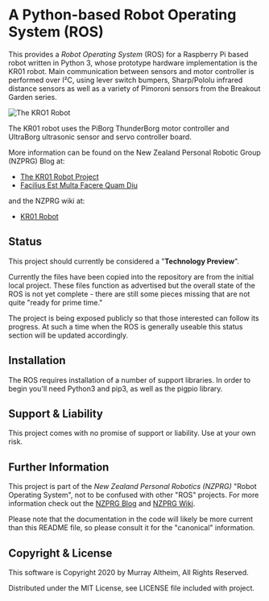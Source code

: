 # A Python-based Robot Operating System (ROS)

This provides a _Robot Operating System_ (ROS) for a Raspberry Pi based robot
written in Python 3, whose prototype hardware implementation is the KR01 robot.
Main communication between sensors and motor controller is performed over I²C, 
using lever switch bumpers, Sharp/Pololu infrared distance sensors as well as 
a variety of Pimoroni sensors from the Breakout Garden series. 


![The KRO1 Robot](https://service.robots.org.nz/wiki/attach/KR01/KR01-0533-1280x584.jpg)


The KR01 robot uses the PiBorg ThunderBorg motor controller and UltraBorg 
ultrasonic sensor and servo controller board. 

More information can be found on the New Zealand Personal Robotic Group (NZPRG) Blog at:

* [The KR01 Robot Project](https://robots.org.nz/2019/12/08/kr01/)
* [Facilius Est Multa Facere Quam Diu](https://robots.org.nz/2020/04/24/facilius-est/)
 
and the NZPRG wiki at:

* [KR01 Robot](https://service.robots.org.nz/wiki/Wiki.jsp?page=KR01)


## Status

This project should currently be considered a "**Technology Preview**".

Currently the files have been copied into the repository are from the initial local 
project.  These files function as advertised but the overall state of the ROS is not 
yet complete - there are still some pieces missing that are not quite "ready for prime 
time."

The project is being exposed publicly so that those interested can follow its progress.
At such a time when the ROS is generally useable this status section will be updated
accordingly.


## Installation

The ROS requires installation of a number of support libraries. In order to begin you'll
need Python3 and pip3, as well as the pigpio library.


## Support & Liability

This project comes with no promise of support or liability. Use at your own risk.


## Further Information

This project is part of the _New Zealand Personal Robotics (NZPRG)_ "Robot Operating
System", not to be confused with other "ROS" projects. For more information check out the
[NZPRG Blog](https://robots.org.nz/) and [NZPRG Wiki](https://service.robots.org.nz/wiki/).

Please note that the documentation in the code will likely be more current than this README file, so please consult it for the "canonical" information.


## Copyright & License

This software is Copyright 2020 by Murray Altheim, All Rights Reserved.

Distributed under the MIT License, see LICENSE file included with project.

